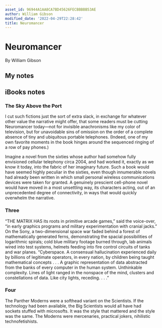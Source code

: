 ```yaml
---
asset_id: 96944A1AA8CA7BD45626FECBBBBB53AE
author: William Gibson
modified_date: '2022-04-29T22:28:42'
title: Neuromancer
---
```


# Neuromancer

By William Gibson

## My notes <a name="my_notes_dont_delete"></a>



## iBooks notes <a name="ibooks_notes_dont_delete"></a>

### The Sky Above the Port

I cut such fictions just the sort of extra slack, in exchange for whatever other value the narrative might offer, that some readers must be cutting Neuromancer today—not for invisible anachronisms like my color of television, but for unavoidable sins of omission on the order of a complete absence of tiny and ubiquitous portable telephones. (Indeed, one of my own favorite moments in the book hinges around the sequenced ringing of a row of pay phones.)

Imagine a novel from the sixties whose author had somehow fully envisioned cellular telephony circa 2004, and had worked it, exactly as we know it today, into the fabric of her imaginary future. Such a book would have seemed highly peculiar in the sixties, even though innumerable novels had already been written in which small personal wireless communications devices were taken for granted. A genuinely prescient cell-phone novel would have moved in a most unsettling way, its characters acting, out of an unprecedented degree of connectivity, in ways that would quickly overwhelm the narrative.

### Three

“THE MATRIX HAS its roots in primitive arcade games,” said the voice-over, “in early graphics programs and military experimentation with cranial jacks.” On the Sony, a two-dimensional space war faded behind a forest of mathematically generated ferns, demonstrating the spacial possibilities of logarithmic spirals; cold blue military footage burned through, lab animals wired into test systems, helmets feeding into fire control circuits of tanks and war planes. “Cyberspace. A consensual hallucination experienced daily by billions of legitimate operators, in every nation, by children being taught mathematical concepts . . . A graphic representation of data abstracted from the banks of every computer in the human system. Unthinkable complexity. Lines of light ranged in the nonspace of the mind, clusters and constellations of data. Like city lights, receding. . . .”

### Four

The Panther Moderns were a softhead variant on the Scientists. If the technology had been available, the Big Scientists would all have had sockets stuffed with microsofts. It was the style that mattered and the style was the same. The Moderns were mercenaries, practical jokers, nihilistic technofetishists.